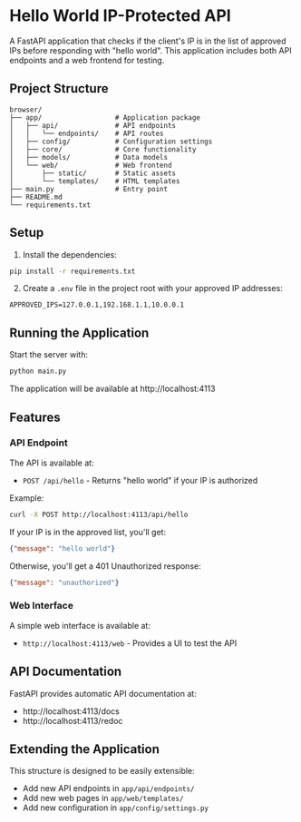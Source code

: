 # Hello World IP-Protected API

A FastAPI application that checks if the client's IP is in the list of approved IPs before responding with "hello world". This application includes both API endpoints and a web frontend for testing.

## Project Structure

```
browser/
├── app/                  # Application package
│   ├── api/              # API endpoints
│   │   └── endpoints/    # API routes
│   ├── config/           # Configuration settings
│   ├── core/             # Core functionality
│   ├── models/           # Data models
│   └── web/              # Web frontend
│       ├── static/       # Static assets
│       └── templates/    # HTML templates
├── main.py               # Entry point
├── README.md
└── requirements.txt
```

## Setup

1. Install the dependencies:
```bash
pip install -r requirements.txt
```

2. Create a `.env` file in the project root with your approved IP addresses:
```
APPROVED_IPS=127.0.0.1,192.168.1.1,10.0.0.1
```

## Running the Application

Start the server with:
```bash
python main.py
```

The application will be available at http://localhost:4113

## Features

### API Endpoint

The API is available at:
- `POST /api/hello` - Returns "hello world" if your IP is authorized

Example:
```bash
curl -X POST http://localhost:4113/api/hello
```

If your IP is in the approved list, you'll get:
```json
{"message": "hello world"}
```

Otherwise, you'll get a 401 Unauthorized response:
```json
{"message": "unauthorized"}
```

### Web Interface

A simple web interface is available at:
- `http://localhost:4113/web` - Provides a UI to test the API

## API Documentation

FastAPI provides automatic API documentation at:
- http://localhost:4113/docs
- http://localhost:4113/redoc

## Extending the Application

This structure is designed to be easily extensible:
- Add new API endpoints in `app/api/endpoints/`
- Add new web pages in `app/web/templates/`
- Add new configuration in `app/config/settings.py` 
